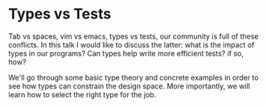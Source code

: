 # Types vs Tests
 
Tab vs spaces, vim vs emacs, types vs tests, our community is full of these conflicts.
In this talk I would like to discuss the latter: what is the impact of types in our programs? 
Can types help write more efficient tests? if so, how?

We'll go through some basic type theory and concrete examples in order to see how types can constrain
the design space. More importantly, we will learn how to select the right type for the job.